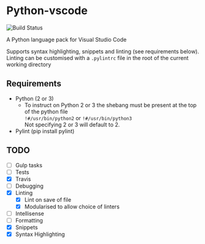 # Python-vscode

![Build Status](https://travis-ci.org/tht13/Python-vscode.svg "Build Status")

A Python language pack for Visual Studio Code

Supports syntax highlighting, snippets and linting (see requirements below).
Linting can be customised with a `.pylintrc` file in the root of the current working directory 

## Requirements
* Python (2 or 3)
  * To instruct on Python 2 or 3 the shebang must be present at the top of the python file  
    `!#/usr/bin/python2` or `!#/usr/bin/python3`  
    Not specifying 2 or 3 will default to 2.
* Pylint (pip install pylint)

## TODO

* [ ] Gulp tasks
* [ ] Tests
* [x] Travis
* [ ] Debugging
* [x] Linting
  * [x] Lint on save of file
  * [x] Modularised to allow choice of linters
* [ ] Intellisense
* [ ] Formatting
* [x] Snippets
* [x] Syntax Highlighting
